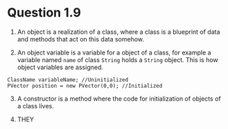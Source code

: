 # Question 1.9
1. An object is a realization of a class, where a class is a blueprint of data and methods that act on this data somehow. 

2. An object variable is a variable for a object of a class, for example a variable named `name` of class `String` holds a `String` object.
This is how object variables are assigned.

```processing
ClassName variableName; //Uninitialized
PVector position = new PVector(0,0); //Initialized 

```

3. A constructor is a method where the code for initialization of objects of a class lives. 

4. THEY
